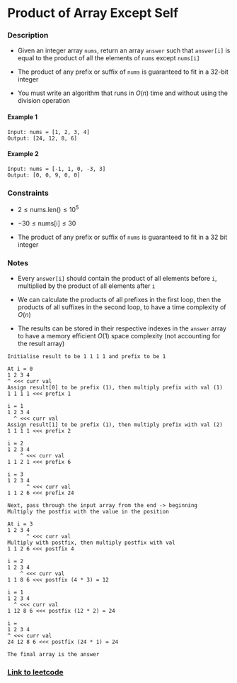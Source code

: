# Product of Array Except Self 

### Description

- Given an integer array `nums`, return an array `answer` such that `answer[i]` is equal to the product of all the elements of `nums` except `nums[i]`

- The product of any prefix or suffix of `nums` is guaranteed to fit in a 32-bit integer

- You must write an algorithm that runs in $O(n)$ time and without using the division operation

#### Example 1 

```
Input: nums = [1, 2, 3, 4]
Output: [24, 12, 8, 6]
```

#### Example 2

```
Input: nums = [-1, 1, 0, -3, 3]
Output: [0, 0, 9, 0, 0]
```

### Constraints

- $2 \le \text{nums.len()} \le 10^5$

- $-30 \le \text{nums[i]} \le 30$

- The product of any prefix or suffix of `nums` is guaranteed to fit in a 32 bit integer

### Notes

- Every `answer[i]` should contain the product of all elements before `i`, multiplied by the product of all elements after `i`

- We can calculate the products of all prefixes in the first loop, then the products of all suffixes in the second loop, to have a time complexity of $O(n)$

- The results can be stored in their respective indexes in the `answer` array to have a memory efficient $O(1)$ space complexity (not accounting for the result array)

```
Initialise result to be 1 1 1 1 and prefix to be 1

At i = 0
1 2 3 4
^ <<< curr val
Assign result[0] to be prefix (1), then multiply prefix with val (1)
1 1 1 1 <<< prefix 1

i = 1
1 2 3 4
  ^ <<< curr val
Assign result[1] to be prefix (1), then multiply prefix with val (2)
1 1 1 1 <<< prefix 2

i = 2
1 2 3 4
    ^ <<< curr val
1 1 2 1 <<< prefix 6

i = 3
1 2 3 4
      ^ <<< curr val
1 1 2 6 <<< prefix 24
```

```
Next, pass through the input array from the end -> beginning
Multiply the postfix with the value in the position

At i = 3
1 2 3 4
      ^ <<< curr val
Multiply with postfix, then multiply postfix with val
1 1 2 6 <<< postfix 4

i = 2
1 2 3 4
    ^ <<< curr val
1 1 8 6 <<< postfix (4 * 3) = 12

i = 1
1 2 3 4
  ^ <<< curr val
1 12 8 6 <<< postfix (12 * 2) = 24

i = 
1 2 3 4
^ <<< curr val
24 12 8 6 <<< postfix (24 * 1) = 24

The final array is the answer
```

### [Link to leetcode](https://leetcode.com/problems/product-of-array-except-self/description/)